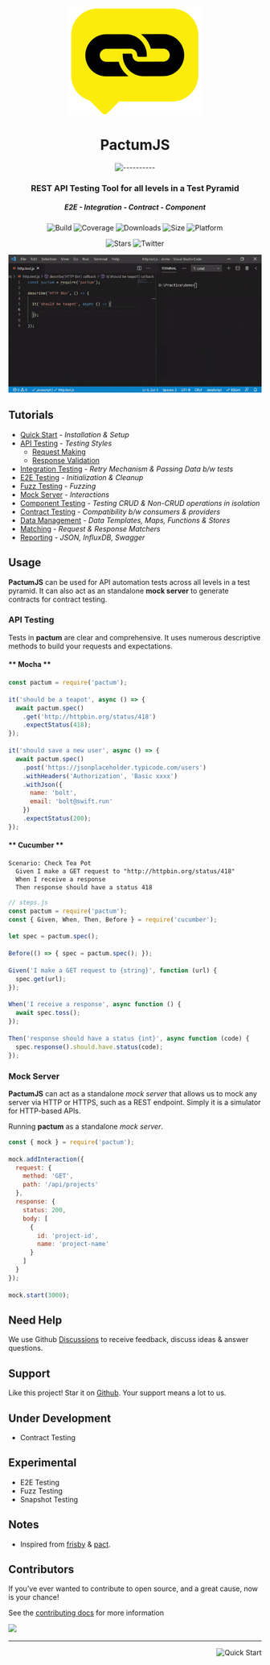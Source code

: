 <span align="center">

![logo](_media/logo-icon-small.svg)

# **PactumJS**

![----------](https://raw.githubusercontent.com/pactumjs/pactum/master/assets/rainbow.png)

<h3>REST API Testing Tool for all levels in a Test Pyramid</h3>
<h5> E2E - Integration - Contract - Component </h5>

![Build](https://github.com/pactumjs/pactum/workflows/Build/badge.svg?branch=master)
![Coverage](https://img.shields.io/codeclimate/coverage/ASaiAnudeep/pactum)
![Downloads](https://img.shields.io/npm/dt/pactum)
![Size](https://img.shields.io/bundlephobia/minzip/pactum)
![Platform](https://img.shields.io/node/v/pactum)

![Stars](https://img.shields.io/github/stars/pactumjs/pactum?style=social)
![Twitter](https://img.shields.io/twitter/follow/pactumjs?label=Follow&style=social)

![Demo](_media/demo.gif)

</span>

## Tutorials

- [Quick Start](quick-start) - *Installation & Setup*
- [API Testing](api-testing) - *Testing Styles*
  - [Request Making](request-making)
  - [Response Validation](response-validation)
- [Integration Testing](integration-testing) - *Retry Mechanism & Passing Data b/w tests*
- [E2E Testing](e2e-testing) - *Initialization & Cleanup*
- [Fuzz Testing](fuzz-testing) - *Fuzzing*
- [Mock Server](mock-server) - *Interactions*  
- [Component Testing](component-testing) - *Testing CRUD & Non-CRUD operations in isolation* 
- [Contract Testing](contract-testing) - *Compatibility b/w consumers & providers*
- [Data Management](data-management) - *Data Templates, Maps, Functions & Stores*
- [Matching](matching) - *Request & Response Matchers*
- [Reporting](reporting) - *JSON, InfluxDB, Swagger*

## Usage

**PactumJS** can be used for API automation tests across all levels in a test pyramid. It can also act as an standalone **mock server** to generate contracts for contract testing.

### API Testing

Tests in **pactum** are clear and comprehensive. It uses numerous descriptive methods to build your requests and expectations.

<!-- tabs:start -->

#### ** Mocha **

```js
const pactum = require('pactum');

it('should be a teapot', async () => {
  await pactum.spec()
    .get('http://httpbin.org/status/418')
    .expectStatus(418);
});

it('should save a new user', async () => {
  await pactum.spec()
    .post('https://jsonplaceholder.typicode.com/users')
    .withHeaders('Authorization', 'Basic xxxx')
    .withJson({
      name: 'bolt',
      email: 'bolt@swift.run'
    })
    .expectStatus(200);
});
```

#### ** Cucumber **

```gherkin
Scenario: Check Tea Pot
  Given I make a GET request to "http://httpbin.org/status/418"
  When I receive a response
  Then response should have a status 418
```

```js
// steps.js
const pactum = require('pactum');
const { Given, When, Then, Before } = require('cucumber');

let spec = pactum.spec();

Before(() => { spec = pactum.spec(); });

Given('I make a GET request to {string}', function (url) {
  spec.get(url);
});

When('I receive a response', async function () {
  await spec.toss();
});

Then('response should have a status {int}', async function (code) {
  spec.response().should.have.status(code);
});
```

<!-- tabs:end -->

### Mock Server

**PactumJS** can act as a standalone *mock server* that allows us to mock any server via HTTP or HTTPS, such as a REST endpoint. Simply it is a simulator for HTTP-based APIs.

Running **pactum** as a standalone *mock server*.

```js
const { mock } = require('pactum');

mock.addInteraction({
  request: {
    method: 'GET',
    path: '/api/projects'
  },
  response: {
    status: 200,
    body: [
      {
        id: 'project-id',
        name: 'project-name'
      }
    ]
  }
});

mock.start(3000);
```

## Need Help

We use Github [Discussions](https://github.com/pactumjs/pactum/discussions) to receive feedback, discuss ideas & answer questions.

## Support

Like this project! Star it on [Github](https://github.com/pactumjs/pactum/stargazers). Your support means a lot to us.

## Under Development

- Contract Testing

## Experimental

- E2E Testing
- Fuzz Testing
- Snapshot Testing

## Notes

- Inspired from [frisby](https://docs.frisbyjs.com/) & [pact](https://docs.pact.io).

## Contributors

If you've ever wanted to contribute to open source, and a great cause, now is your chance!

See the [contributing docs](https://github.com/pactumjs/pactum/blob/master/CONTRIBUTING.md) for more information

<a href="https://github.com/pactumjs/pactum/graphs/contributors">
  <img src="https://contrib.rocks/image?repo=pactumjs/pactum" />
</a>
<br />

----

<a href="#/quick-start" >
  <img src="https://img.shields.io/badge/NEXT-Quick%20Start-blue" alt="Quick Start" align="right" style="display: inline;" />
</a>
